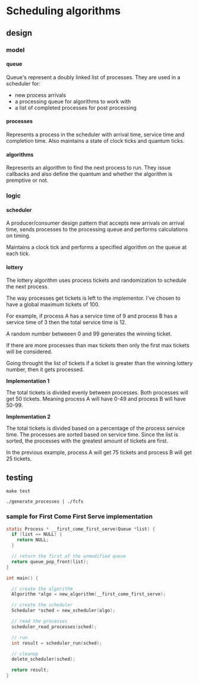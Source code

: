 # Scheduling algorithms

## design

### model

#### queue

Queue's represent a doubly linked list of processes.  They are used in a scheduler for:
* new process arrivals
* a processing queue for algorithms to work with
* a list of completed processes for post processing

#### processes

Represents a process in the scheduler with arrival time, service time and completion time.  Also maintains a state of clock ticks and quantum ticks.

#### algorithms

Represents an algorithm to find the next process to run.  They issue callbacks and also define the quantum and whether the algorithm is premptive or not.

### logic

#### scheduler

A producer/consumer design pattern that accepts new arrivals on arrival time,  sends processes to the processing queue and performs calculations on timing.

Maintains a clock tick and performs a specified algorithm on the queue at each tick.


#### lottery

The lottery algorithm uses process tickets and randomization to schedule the next process.

The way processes get tickets is left to the implementor.  I've chosen to have a global maximum tickets of 100.

For example, if process A has a service time of 9 and process B has a service time of 3 then the total service time is 12.  

A random number betweeen 0 and 99 generates the winning ticket.  

If there are more processes than max tickets then only the first max tickets will be considered.

Going throught the list of tickets if a ticket is greater than the winning lottery number, then it gets processed.

**Implementation 1**

The total tickets is divided evenly between processes.  Both processes will get 50 tickets. Meaning process A will have 0-49 and process B will have 50-99.

**Implementation 2**

The total tickets is divided based on a percentage of the process service time.  The processes are sorted based on service time. Since the list is sorted, the processes with the greatest amount of tickets are first.

In the previous example, process A will get 75 tickets and process B will get 25 tickets.

## testing

```make test```

```./generate_processes | ./fcfs```


### sample for First Come First Serve implementation

```c
static Process * __first_come_first_serve(Queue *list) {
  if (list == NULL) {
    return NULL;
  }

  // return the first of the unmodified queue
  return queue_pop_front(list);
}

int main() {

  // create the algorithm
  Algorithm *algo = new_algorithm(__first_come_first_serve);

  // create the scheduler
  Scheduler *sched = new_scheduler(algo);

  // read the processes
  scheduler_read_processes(sched);

  // run
  int result = scheduler_run(sched);

  // cleanup
  delete_scheduler(sched);

  return result;
}

```